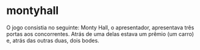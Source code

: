 # montyhall

O jogo consistia no seguinte: Monty Hall, o apresentador, apresentava três portas aos concorrentes. Atrás de uma delas estava um prêmio (um carro) e, atrás das outras duas, dois bodes.